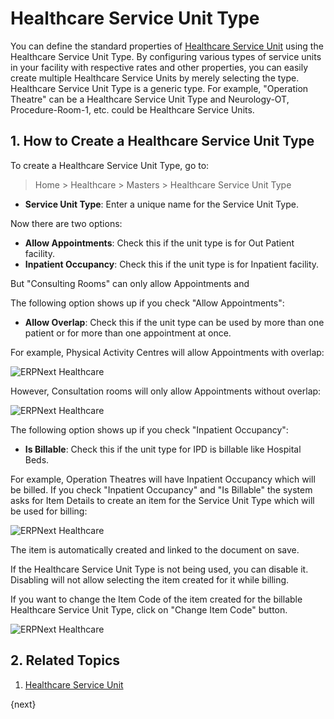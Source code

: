 <!-- add-breadcrumbs -->

# Healthcare Service Unit Type

You can define the standard properties of [Healthcare Service Unit](/docs/user/manual/en/healthcare/healthcare_service_unit) using the Healthcare Service Unit Type. By configuring various types of service units in your facility with respective rates and other properties, you can easily create multiple Healthcare Service Units by merely selecting the type. Healthcare Service Unit Type is a generic type. For example, "Operation Theatre" can be a Healthcare Service Unit Type and Neurology-OT, Procedure-Room-1, etc. could be Healthcare Service Units.

## 1. How to Create a Healthcare Service Unit Type

To create a Healthcare Service Unit Type, go to:

> Home > Healthcare > Masters > Healthcare Service Unit Type

- **Service Unit Type**: Enter a unique name for the Service Unit Type.

Now there are two options:

- **Allow Appointments**: Check this if the unit type is for Out Patient facility.
- **Inpatient Occupancy**: Check this if the unit type is for Inpatient facility.

But "Consulting Rooms" can only allow Appointments and

The following option shows up if you check "Allow Appointments":

- **Allow Overlap**: Check this if the unit type can be used by more than one patient or for more than one appointment at once.

For example, Physical Activity Centres will allow Appointments with overlap:

<img class="screenshot" alt="ERPNext Healthcare" src="{{docs_base_url}}/assets/img/healthcare/healthcare_service_unit_type_1.png">

However, Consultation rooms will only allow Appointments without overlap:

<img class="screenshot" alt="ERPNext Healthcare" src="{{docs_base_url}}/assets/img/healthcare/healthcare_service_unit_type_2.png">

The following option shows up if you check "Inpatient Occupancy":

- **Is Billable**: Check this if the unit type for IPD is billable like Hospital Beds.

For example, Operation Theatres will have Inpatient Occupancy which will be billed. If you check "Inpatient Occupancy" and "Is Billable" the system asks for Item Details to create an item for the Service Unit Type which will be used for billing:

<img class="screenshot" alt="ERPNext Healthcare" src="{{docs_base_url}}/assets/img/healthcare/healthcare_service_unit_type.png">

The item is automatically created and linked to the document on save.

If the Healthcare Service Unit Type is not being used, you can disable it. Disabling will not allow selecting the item created for it while billing.

If you want to change the Item Code of the item created for the billable Healthcare Service Unit Type, click on "Change Item Code" button.

<img class="screenshot" alt="ERPNext Healthcare" src="{{docs_base_url}}/assets/img/healthcare/healthcare_service_unit_type_3.png">

## 2. Related Topics
1. [Healthcare Service Unit](/docs/user/manual/en/healthcare/healthcare_service_unit)

{next}

